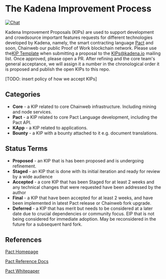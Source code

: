 The Kadena Improvement Process
===

[![Chat](https://img.shields.io/badge/chat-on%20discord-7289da.svg)](https://discord.gg/G7KE62H)


Kadena Improvement Proposals (KIPs) are used to support development and
crowdsource important features requests for different technologies developed by
Kadena, namely, the smart contracting language
[Pact](https://github.com/kadena-io/pact) and soon, Chainweb our public Proof of
Work blockchain network. Please use the[KIP Template](KIP-00001/Template.md)
when submitting a proposal to the KIPs@kadena.io mailing list. Once approved,
please open a PR. After refining and the core team's general acceptance, we will
assign it a number in the chronological order it is proposed and publish the
open KIPs to this repo.

[TODO: insert policy of how we accept KIPs]

Categories
---
* **Core** - a KIP related to core Chainweb infrastructure. Including mining and
node services.
* **Pact** - a KIP related to core Pact Language development, including the Pact
API.
* **KApp** - a KIP related to applications.
* **Bounty** - a KIP with a bounty attached to it e.g. document translations.

Status Terms
---

* **Proposed** - an KIP that is has been proposed and is undergoing refinement.
* **Staged** - an KIP that is done with its initial iteration and ready for review by a wide audience
* **Accepted** - a core KIP that has been Staged for at least 2 weeks and any technical changes that were requested have been addressed by the author
* **Final** - a KIP that have been accepted for at least 2 weeks, and have been
implemented in latest Pact release or Chainweb fork upgrade.
* **Deferred** - a KIP that has merit but needs to be considered at a later date
due to crucial dependencies or community focus. EIP that is not being considered for immediate adoption. May be reconsidered in the future for a subsequent hard fork.


References
---

[Pact Homepage](http://kadena.io/pact)

[Pact Reference Docs](http://pact-language.readthedocs.io)

[Pact Whitepaper](http://kadena.io/docs/Kadena-PactWhitepaper.pdf)
